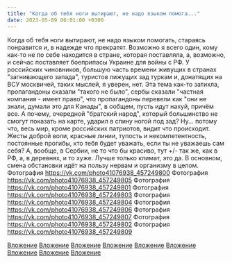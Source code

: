 ```yaml
---
title: "Когда об тебя ноги вытирают, не надо языком помога..."
date: 2023-05-09 06:01:00 +0300
---
```


Когда об тебя ноги вытирают, не надо языком помогать, стараясь понравится и, в надежде что прекратят.
Возможно я всего один, кому как-то не по себе находится в стране, которая поставляла, а, возможно, и сейчас поставляет боеприпасы Украине для войны с РФ. У российских чиновников, большую часть времени живущих в странах "загнивающего запада", туристов лижущих зад туркам и, донатящих на ВСУ москвичей, таких мыслей, я уверен, нет.
Эта тема как-то затихла, пропагандоны сказали "такого не было", сербы сказали "частная компания - имеет право", что пропагандоны перевели как "они не знали, думали это для Канады", в ообщем, пусть идут нахуй, причём все.
А почему, очередной "братский народ", который большинство не смогут показать на карте, ударил в спину ногой под зад? Ну... потому что, весь мир, кроме российских патриотов, видит что происходит. Жесты доброй воли, красные линии, тупость и некомпетентность, постоянные прогибы, кто тебя будет уважать, если ты не уважаешь сам себя?
А, вообще, в Сербии, не то что бы красиво, тут +/- так же, как в РФ, а, в деревнях, и то хуже. Лучше только климат, это да. В основном, смена обстановки идёт на пользу нервам и организму в целом.
Фотография
https://vk.com/photo41076938_457249800
Фотография
https://vk.com/photo41076938_457249805
Фотография
https://vk.com/photo41076938_457249801
Фотография
https://vk.com/photo41076938_457249803
Фотография
https://vk.com/photo41076938_457249804
Фотография
https://vk.com/photo41076938_457249806
Фотография
https://vk.com/photo41076938_457249807
Фотография
https://vk.com/photo41076938_457249802
Фотография
https://vk.com/photo41076938_457249809

[Вложение](https://vk.com/photo41076938_457249800)
[Вложение](https://vk.com/photo41076938_457249805)
[Вложение](https://vk.com/photo41076938_457249801)
[Вложение](https://vk.com/photo41076938_457249803)
[Вложение](https://vk.com/photo41076938_457249804)
[Вложение](https://vk.com/photo41076938_457249806)
[Вложение](https://vk.com/photo41076938_457249807)
[Вложение](https://vk.com/photo41076938_457249802)
[Вложение](https://vk.com/photo41076938_457249809)
